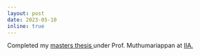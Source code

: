 ```yaml
---
layout: post
date: 2023-05-10
inline: true
---
```

<p> Completed my <a href="http://dx.doi.org/10.13140/RG.2.2.10403.22563" target="__blank"> masters thesis </a> under Prof. Muthumariappan
 at <a href="https://www.iiap.res.in/">IIA. </a> </p>